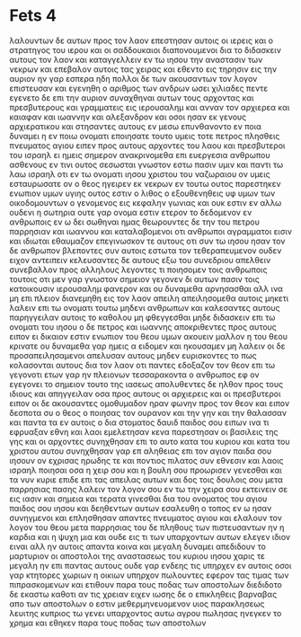 # Fets 4
λαλουντων δε αυτων προς τον λαον επεστησαν αυτοις οι ιερεις και ο στρατηγος του ιερου και οι σαδδουκαιοι
διαπονουμενοι δια το διδασκειν αυτους τον λαον και καταγγελλειν εν τω ιησου την αναστασιν των νεκρων
και επεβαλον αυτοις τας χειρας και εθεντο εις τηρησιν εις την αυριον ην γαρ εσπερα ηδη
πολλοι δε των ακουσαντων τον λογον επιστευσαν και εγενηθη ο αριθμος των ανδρων ωσει χιλιαδες πεντε
εγενετο δε επι την αυριον συναχθηναι αυτων τους αρχοντας και πρεσβυτερους και γραμματεις εις ιερουσαλημ
και ανναν τον αρχιερεα και καιαφαν και ιωαννην και αλεξανδρον και οσοι ησαν εκ γενους αρχιερατικου
και στησαντες αυτους εν μεσω επυνθανοντο εν ποια δυναμει η εν ποιω ονοματι εποιησατε τουτο υμεις
τοτε πετρος πλησθεις πνευματος αγιου ειπεν προς αυτους αρχοντες του λαου και πρεσβυτεροι του ισραηλ
ει ημεις σημερον ανακρινομεθα επι ευεργεσια ανθρωπου ασθενους εν τινι ουτος σεσωσται
γνωστον εστω πασιν υμιν και παντι τω λαω ισραηλ οτι εν τω ονοματι ιησου χριστου του ναζωραιου ον υμεις εσταυρωσατε ον ο θεος ηγειρεν εκ νεκρων εν τουτω ουτος παρεστηκεν ενωπιον υμων υγιης
ουτος εστιν ο λιθος ο εξουθενηθεις υφ υμων των οικοδομουντων ο γενομενος εις κεφαλην γωνιας
και ουκ εστιν εν αλλω ουδενι η σωτηρια ουτε γαρ ονομα εστιν ετερον το δεδομενον εν ανθρωποις εν ω δει σωθηναι ημας
θεωρουντες δε την του πετρου παρρησιαν και ιωαννου και καταλαβομενοι οτι ανθρωποι αγραμματοι εισιν και ιδιωται εθαυμαζον επεγινωσκον τε αυτους οτι συν τω ιησου ησαν
τον δε ανθρωπον βλεποντες συν αυτοις εστωτα τον τεθεραπευμενον ουδεν ειχον αντειπειν
κελευσαντες δε αυτους εξω του συνεδριου απελθειν συνεβαλλον προς αλληλους 
λεγοντες τι ποιησομεν τοις ανθρωποις τουτοις οτι μεν γαρ γνωστον σημειον γεγονεν δι αυτων πασιν τοις κατοικουσιν ιερουσαλημ φανερον και ου δυναμεθα αρνησασθαι
αλλ ινα μη επι πλειον διανεμηθη εις τον λαον απειλη απειλησομεθα αυτοις μηκετι λαλειν επι τω ονοματι τουτω μηδενι ανθρωπων
και καλεσαντες αυτους παρηγγειλαν αυτοις το καθολου μη φθεγγεσθαι μηδε διδασκειν επι τω ονοματι του ιησου
ο δε πετρος και ιωαννης αποκριθεντες προς αυτους ειπον ει δικαιον εστιν ενωπιον του θεου υμων ακουειν μαλλον η του θεου κρινατε
ου δυναμεθα γαρ ημεις α ειδομεν και ηκουσαμεν μη λαλειν
οι δε προσαπειλησαμενοι απελυσαν αυτους μηδεν ευρισκοντες το πως κολασονται αυτους δια τον λαον οτι παντες εδοξαζον τον θεον επι τω γεγονοτι
ετων γαρ ην πλειονων τεσσαρακοντα ο ανθρωπος εφ ον εγεγονει το σημειον τουτο της ιασεως
απολυθεντες δε ηλθον προς τους ιδιους και απηγγειλαν οσα προς αυτους οι αρχιερεις και οι πρεσβυτεροι ειπον
οι δε ακουσαντες ομοθυμαδον ηραν φωνην προς τον θεον και ειπον δεσποτα συ ο θεος ο ποιησας τον ουρανον και την γην και την θαλασσαν και παντα τα εν αυτοις
ο δια στοματος δαυιδ παιδος σου ειπων ινα τι εφρυαξαν εθνη και λαοι εμελετησαν κενα
παρεστησαν οι βασιλεις της γης και οι αρχοντες συνηχθησαν επι το αυτο κατα του κυριου και κατα του χριστου αυτου
συνηχθησαν γαρ επ αληθειας επι τον αγιον παιδα σου ιησουν ον εχρισας ηρωδης τε και ποντιος πιλατος συν εθνεσιν και λαοις ισραηλ
ποιησαι οσα η χειρ σου και η βουλη σου προωρισεν γενεσθαι
και τα νυν κυριε επιδε επι τας απειλας αυτων και δος τοις δουλοις σου μετα παρρησιας πασης λαλειν τον λογον σου
εν τω την χειρα σου εκτεινειν σε εις ιασιν και σημεια και τερατα γινεσθαι δια του ονοματος του αγιου παιδος σου ιησου
και δεηθεντων αυτων εσαλευθη ο τοπος εν ω ησαν συνηγμενοι και επλησθησαν απαντες πνευματος αγιου και ελαλουν τον λογον του θεου μετα παρρησιας 
του δε πληθους των πιστευσαντων ην η καρδια και η ψυχη μια και ουδε εις τι των υπαρχοντων αυτων ελεγεν ιδιον ειναι αλλ ην αυτοις απαντα κοινα 
και μεγαλη δυναμει απεδιδουν το μαρτυριον οι αποστολοι της αναστασεως του κυριου ιησου χαρις τε μεγαλη ην επι παντας αυτους
ουδε γαρ ενδεης τις υπηρχεν εν αυτοις οσοι γαρ κτητορες χωριων η οικιων υπηρχον πωλουντες εφερον τας τιμας των πιπρασκομενων
και ετιθουν παρα τους ποδας των αποστολων διεδιδοτο δε εκαστω καθοτι αν τις χρειαν ειχεν
ιωσης δε ο επικληθεις βαρναβας απο των αποστολων ο εστιν μεθερμηνευομενον υιος παρακλησεως λευιτης κυπριος τω γενει
υπαρχοντος αυτω αγρου πωλησας ηνεγκεν το χρημα και εθηκεν παρα τους ποδας των αποστολων
